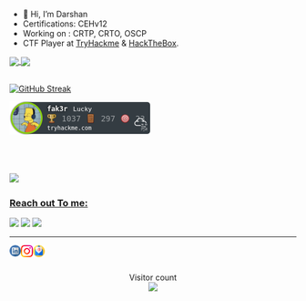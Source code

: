 - 👋 Hi, I’m Darshan
- Certifications: CEHv12
-  Working on : CRTP, CRTO, OSCP
-  CTF Player at [TryHackme](https://tryhackme.com/p/fak3r) & [HackTheBox](https://app.hackthebox.com/profile/771231).


<div>
  <a href="https://github.com/darshannn10">
   
  <img align="center" height="170" src="https://github-readme-stats-sigma-five.vercel.app/api/top-langs/?username=darshannn10&layout=compact&langs_count=16&theme=dracula"/>
    
  <img align="center" src="https://github-readme-stats-sigma-five.vercel.app/api?username=darshannn10&show_icons=true&theme=dracula&include_all_commits=true&count_private=true&hide=issues"/>

</div>
<br>
  
![GitHub Streak](https://streak-stats.demolab.com?user=darshannn10&theme=dracula)


![tryhackme stats](https://raw.githubusercontent.com/darshannn10/darshannn10/master/assets/thm_propic.png)

<br>

</br>

<br>
<img src=https://media.giphy.com/media/3oEjHWpiVIOGXT5l9m/giphy.gif width="300">
</br>

<h3 align="left"> Reach out To me:</h3>
<div> 
  <a href="https://www.linkedin.com/in/darshan-patel-9b4908190/" target="_blank"><img src="https://img.shields.io/badge/-LinkedIn-%230077B5?style=for-the-badge&logo=linkedin&logoColor=white" target="_blank"></a> 
  <a href="https://instagram.com/darshan10_" target="_blank"><img src="https://img.shields.io/badge/-Instagram-%23E4405F?style=for-the-badge&logo=instagram&logoColor=white" target="_blank"></a>
  <a href = "mailto: darshanp054@gmail.com"><img src="https://img.shields.io/badge/-Gmail-%23333?style=for-the-badge&logo=gmail&logoColor=white" target="_blank"></a>

----
<a href="https://www.linkedin.com/in/darshan-patel-9b4908190/">
  <img align="left" alt="Darshan Patel | Linkedin" width="20px" src="https://raw.githubusercontent.com/darshannn10/darshannn10/refs/heads/main/linkedin.svg" />
</a>


<a href="https://instagram.com/darshan10_">
  <img align="left" alt="Darshan Patel | Instagram" width="21px" src="https://raw.githubusercontent.com/darshannn10/darshannn10/refs/heads/main/instagram.svg" />
</a>


<a href="mailto:darshannnn10@gmail.com">
  <img align="left" alt="Darshan Patel | Email" width="21px" src="https://raw.githubusercontent.com/darshannn10/darshannn10/refs/heads/main/email.svg" />
</a>

<br />
<br />


<p align="center"> 
  Visitor count<br>
  <img src="https://profile-counter.glitch.me/darshannn10/count.svg" />
</p>


